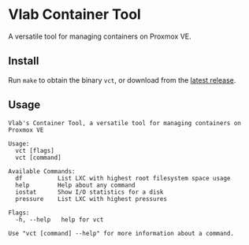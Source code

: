 # Vlab Container Tool

A versatile tool for managing containers on Proxmox VE.

## Install

Run `make` to obtain the binary `vct`, or download from the [latest release](https://github.com/USTC-vlab/vct/releases/latest).

## Usage

```text
Vlab's Container Tool, a versatile tool for managing containers on Proxmox VE

Usage:
  vct [flags]
  vct [command]

Available Commands:
  df          List LXC with highest root filesystem space usage
  help        Help about any command
  iostat      Show I/O statistics for a disk
  pressure    List LXC with highest pressures

Flags:
  -h, --help   help for vct

Use "vct [command] --help" for more information about a command.
```
